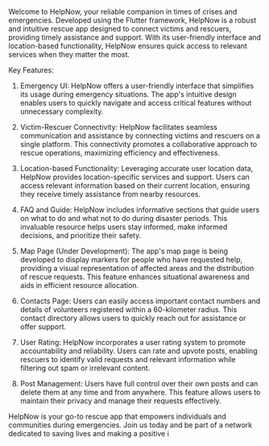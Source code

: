 Welcome to HelpNow, your reliable companion in times of crises and emergencies. Developed using the Flutter framework, HelpNow is a robust and intuitive rescue app designed to connect victims and rescuers, providing timely assistance and support. With its user-friendly interface and location-based functionality, HelpNow ensures quick access to relevant services when they matter the most.

Key Features:

1. Emergency UI: HelpNow offers a user-friendly interface that simplifies its usage during emergency situations. The app's intuitive design enables users to quickly navigate and access critical features without unnecessary complexity.

2. Victim-Rescuer Connectivity: HelpNow facilitates seamless communication and assistance by connecting victims and rescuers on a single platform. This connectivity promotes a collaborative approach to rescue operations, maximizing efficiency and effectiveness.

3. Location-based Functionality: Leveraging accurate user location data, HelpNow provides location-specific services and support. Users can access relevant information based on their current location, ensuring they receive timely assistance from nearby resources.

4. FAQ and Guide: HelpNow includes informative sections that guide users on what to do and what not to do during disaster periods. This invaluable resource helps users stay informed, make informed decisions, and prioritize their safety.

5. Map Page (Under Development): The app's map page is being developed to display markers for people who have requested help, providing a visual representation of affected areas and the distribution of rescue requests. This feature enhances situational awareness and aids in efficient resource allocation.

6. Contacts Page: Users can easily access important contact numbers and details of volunteers registered within a 60-kilometer radius. This contact directory allows users to quickly reach out for assistance or offer support.

7. User Rating: HelpNow incorporates a user rating system to promote accountability and reliability. Users can rate and upvote posts, enabling rescuers to identify valid requests and relevant information while filtering out spam or irrelevant content.

8. Post Management: Users have full control over their own posts and can delete them at any time and from anywhere. This feature allows users to maintain their privacy and manage their requests effectively.

HelpNow is your go-to rescue app that empowers individuals and communities during emergencies. Join us today and be part of a network dedicated to saving lives and making a positive i
